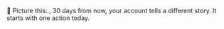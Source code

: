 📆 Picture this:\.,
30 days from now\, your account tells a different story\. It starts with one action today\.
